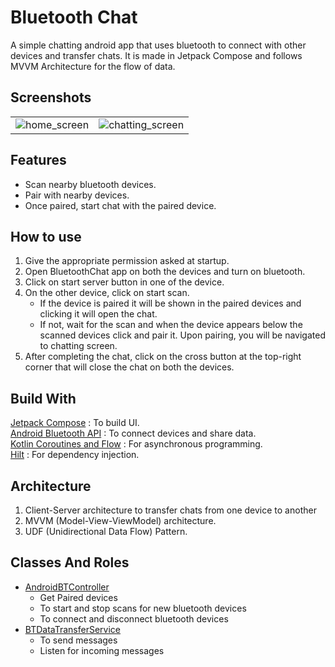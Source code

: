 # Bluetooth Chat

A simple chatting android app that uses bluetooth to connect with
other devices and transfer chats. It is made in Jetpack Compose and follows MVVM
Architecture for the flow of data.

## Screenshots

|                                                                                                                       |                                                                                                                           |
|-----------------------------------------------------------------------------------------------------------------------|---------------------------------------------------------------------------------------------------------------------------|
| ![home_screen](https://github.com/sDevPrem/bluetooth-chat-mvvm/assets/130966261/952a6416-5f9b-4b0b-85c5-5124d5e09a60) | ![chatting_screen](https://github.com/sDevPrem/bluetooth-chat-mvvm/assets/130966261/f69605b8-bede-49bc-9147-660e7b0178f5) |

## Features

* Scan nearby bluetooth devices.
* Pair with nearby devices.
* Once paired, start chat with the paired device.

## How to use

1. Give the appropriate permission asked at startup.
2. Open BluetoothChat app on both the devices and turn on bluetooth.
3. Click on start server button in one of the device.
4. On the other device, click on start scan.
    * If the device is paired it will be shown
      in the paired devices and clicking it will open the chat.
    * If not, wait for the scan and when the device appears below the scanned devices
      click and pair it. Upon pairing, you will be navigated to chatting screen.
5. After completing the chat, click on the cross button at the top-right corner
   that will close the chat on both the devices.

## Build With

[Jetpack Compose](https://developer.android.com/jetpack/compose) : To build UI.  
[Android Bluetooth API](https://developer.android.com/guide/topics/connectivity/bluetooth) : To
connect devices and share data.  
[Kotlin Coroutines and Flow](https://developer.android.com/kotlin/flow) : For asynchronous
programming.  
[Hilt](https://developer.android.com/training/dependency-injection/hilt-android) : For dependency
injection.

## Architecture

1. Client-Server architecture to transfer chats from one device to another
2. MVVM (Model-View-ViewModel) architecture.
3. UDF (Unidirectional Data Flow) Pattern.

## Classes And Roles

* [AndroidBTController](app/src/main/java/com/sdevprem/bluetoothchat/data/chat/AndroidBTController.kt)
    * Get Paired devices
    * To start and stop scans for new bluetooth devices
    * To connect and disconnect bluetooth devices
* [BTDataTransferService](app/src/main/java/com/sdevprem/bluetoothchat/data/chat/BTDataTransferService.kt)
    * To send messages
    * Listen for incoming messages
